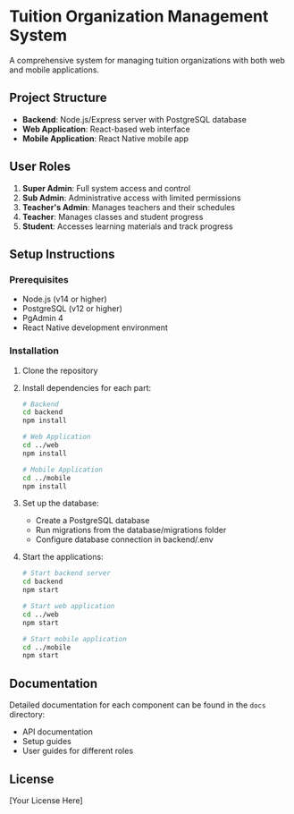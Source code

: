 # Tuition Organization Management System

A comprehensive system for managing tuition organizations with both web and mobile applications.

## Project Structure

- **Backend**: Node.js/Express server with PostgreSQL database
- **Web Application**: React-based web interface
- **Mobile Application**: React Native mobile app

## User Roles

1. **Super Admin**: Full system access and control
2. **Sub Admin**: Administrative access with limited permissions
3. **Teacher's Admin**: Manages teachers and their schedules
4. **Teacher**: Manages classes and student progress
5. **Student**: Accesses learning materials and track progress

## Setup Instructions

### Prerequisites

- Node.js (v14 or higher)
- PostgreSQL (v12 or higher)
- PgAdmin 4
- React Native development environment

### Installation

1. Clone the repository
2. Install dependencies for each part:
   ```bash
   # Backend
   cd backend
   npm install

   # Web Application
   cd ../web
   npm install

   # Mobile Application
   cd ../mobile
   npm install
   ```

3. Set up the database:
   - Create a PostgreSQL database
   - Run migrations from the database/migrations folder
   - Configure database connection in backend/.env

4. Start the applications:
   ```bash
   # Start backend server
   cd backend
   npm start

   # Start web application
   cd ../web
   npm start

   # Start mobile application
   cd ../mobile
   npm start
   ```

## Documentation

Detailed documentation for each component can be found in the `docs` directory:
- API documentation
- Setup guides
- User guides for different roles

## License

[Your License Here] 